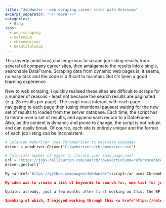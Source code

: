 ```yaml
---
title: "JobHunter - web-scraping career sites with Selenium"
excerpt_separator: "<!--more-->"
categories:
  - Blog
tags:
  - web-scraping
  - selenium
  - chromedriver
  - beautifulsoup
---
```


This (overly ambitious) challenge was to scrape job listing results from several oil company career sites, then amalgamate the results into a single, searchable DataFrame. Scraping data from dynamic web pages is, it seems, no easy task and the code is difficult to maintain. But it's been a good learning experience.

New to web scraping, I quickly realised these sites are difficult to scrape for a number of reasons - least not because the search results are paginated (e.g. 25 results per page). The script must interact with each page - navigating to each page then (using intentional pauses) waiting for the new set of results to loaded from the server database. Each time, the script has to iterate over a set of results, and append each record to a DataFrame. Also, as the content is dynamic and prone to change, the script is not robust and can easily break. Of course, each site is entirely unique and the format of each job listing can be inconsistent.

```python
# Selenium WebDriver uses ChromeDriver to nagivate webpages
driver = webdriver.Chrome("C:/webdrivers/chromedriver.exe")

# Calculate number of pages to iterate over (max_page_num)
url = "https://jobs.halliburton.com/search/?q=&sortColumn=referencedate&sortDirection=desc&startrow="
driver.get(url)```

My <a href="https://github.com/awgeo/JobHunter">script</a> uses ChromeDriver and Selenium to perform webscraping of the Hallibuton and BP career sites. After spending some time inspecting the HTML source code of several career sites, I select these two sites as they are structured such that I found it <i>relatively</i> easy to access the elements of the page required. The stript retreives and parses out each job's headline information (role, location, etc.), but not the detailed content behind each listing.

My idea was to create a list of keywords to search for, one list for job titles and one list for locations. The final, amalgamated dataframe could then be filtered on these search criteria. The hyperlink to each job listing should be maintained and made clickable. All do-able, but knowing how fragile this code is, I think I'll leeave it at this for now.

Update: already, just a few months after first working on this, the BP career site has changed enough to break the script. Rather than diving back into hunt down "elements by xpath", I think I'll save my web-scraping efforts for a more manageable project!

Speaking of which, I enjoyed working through this <a href="https://notebooks.azure.com/awgeo/projects/trump-lies" target="_blank">Trump's Lies project</a> that uses an alternative web scraping package, Beautiful Soup. The tutorial is by Kevin Markham, the guy behind the <a href="https://www.youtube.com/user/dataschool" target="_blank">DataSchool Youtube channel</a> which is a great resource.